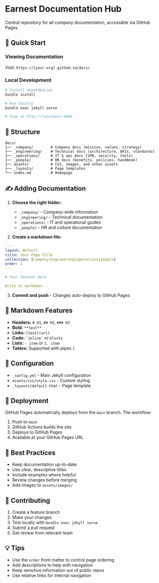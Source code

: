 # Earnest Documentation Hub

Central repository for all company documentation, accessible via GitHub Pages.

## 🚀 Quick Start

### Viewing Documentation
Visit: `https://[your-org].github.io/docs/`

### Local Development
```bash
# Install dependencies
bundle install

# Run locally
bundle exec jekyll serve

# View at http://localhost:4000
```

## 📁 Structure

```
docs/
├── _company/        # Company docs (mission, values, strategy)
├── _engineering/    # Technical docs (architecture, APIs, standards)
├── _operations/     # IT & ops docs (VPN, security, tools)
├── _people/         # HR docs (benefits, policies, handbook)
├── assets/          # CSS, images, and other assets
├── _layouts/        # Page templates
└── index.md         # Homepage
```

## ✍️ Adding Documentation

1. **Choose the right folder:**
   - `_company/` - Company-wide information
   - `_engineering/` - Technical documentation
   - `_operations/` - IT and operational guides
   - `_people/` - HR and culture documentation

2. **Create a markdown file:**
```yaml
---
layout: default
title: Your Page Title
collection: [company|engineering|operations|people]
order: 1
---

# Your Content Here

Write in markdown...
```

3. **Commit and push** - Changes auto-deploy to GitHub Pages

## 🎨 Markdown Features

- **Headers:** `# H1`, `## H2`, `### H3`
- **Bold:** `**text**`
- **Links:** `[text](url)`
- **Code:** `` `inline` `` or ``` blocks ```
- **Lists:** `- item` or `1. item`
- **Tables:** Supported with pipes `|`

## 🔧 Configuration

- `_config.yml` - Main Jekyll configuration
- `assets/css/style.css` - Custom styling
- `_layouts/default.html` - Page template

## 🚢 Deployment

GitHub Pages automatically deploys from the `main` branch. The workflow:
1. Push to `main`
2. GitHub Actions builds the site
3. Deploys to GitHub Pages
4. Available at your GitHub Pages URL

## 📝 Best Practices

- Keep documentation up-to-date
- Use clear, descriptive titles
- Include examples where helpful
- Review changes before merging
- Add images to `assets/images/`

## 🤝 Contributing

1. Create a feature branch
2. Make your changes
3. Test locally with `bundle exec jekyll serve`
4. Submit a pull request
5. Get review from relevant team

## 💡 Tips

- Use the `order` front matter to control page ordering
- Add descriptions to help with navigation
- Keep sensitive information out of public repos
- Use relative links for internal navigation
